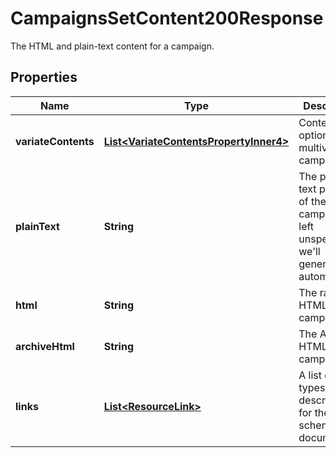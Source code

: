 

# CampaignsSetContent200Response

The HTML and plain-text content for a campaign.

## Properties

| Name | Type | Description | Notes |
|------------ | ------------- | ------------- | -------------|
|**variateContents** | [**List&lt;VariateContentsPropertyInner4&gt;**](VariateContentsPropertyInner4.md) | Content options for multivariate campaigns. |  [optional] |
|**plainText** | **String** | The plain-text portion of the campaign. If left unspecified, we&#39;ll generate this automatically. |  [optional] |
|**html** | **String** | The raw HTML for the campaign. |  [optional] |
|**archiveHtml** | **String** | The Archive HTML for the campaign. |  [optional] |
|**links** | [**List&lt;ResourceLink&gt;**](ResourceLink.md) | A list of link types and descriptions for the API schema documents. |  [optional] [readonly] |



